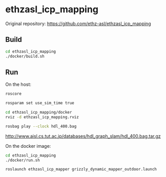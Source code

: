 # ethzasl_icp_mapping

Original repository: https://github.com/ethz-asl/ethzasl_icp_mapping


## Build
```bash
cd ethzasl_icp_mapping
./docker/build.sh
```

## Run

On the host:
```bash
roscore
```

```bash
rosparam set use_sim_time true

cd ethzasl_icp_mapping/docker
rviz -d ethzasl_icp_mapping.rviz
```

```bash
rosbag play --clock hdl_400.bag
```
http://www.aisl.cs.tut.ac.jp/databases/hdl_graph_slam/hdl_400.bag.tar.gz

On the docker image:
```bash
cd ethzasl_icp_mapping
./docker/run.sh

roslaunch ethzasl_icp_mapper grizzly_dynamic_mapper_outdoor.launch
```
